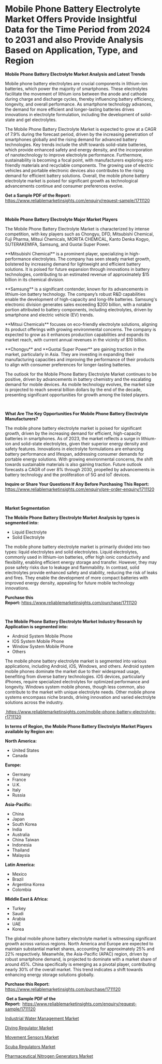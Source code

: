 <p><h1>Mobile Phone Battery Electrolyte Market Offers Provide Insightful Data for the Time Period from 2024 to 2031 and also Provide Analysis Based on Application, Type, and Region</h1></p><p><strong>Mobile Phone Battery Electrolyte Market Analysis and Latest Trends</strong></p>
<p><p>Mobile phone battery electrolytes are crucial components in lithium-ion batteries, which power the majority of smartphones. These electrolytes facilitate the movement of lithium ions between the anode and cathode during charge and discharge cycles, thereby influencing battery efficiency, longevity, and overall performance. As smartphone technology advances, the demand for more efficient and longer-lasting batteries drives innovations in electrolyte formulation, including the development of solid-state and gel electrolytes.</p><p>The Mobile Phone Battery Electrolyte Market is expected to grow at a CAGR of 7.9% during the forecast period, driven by the increasing penetration of smartphones globally and the rising demand for advanced battery technologies. Key trends include the shift towards solid-state batteries, which provide enhanced safety and energy density, and the incorporation of nanotechnology to improve electrolyte performance. Furthermore, sustainability is becoming a focal point, with manufacturers exploring eco-friendly materials and recyclable components. The growing use of electric vehicles and portable electronic devices also contributes to the rising demand for efficient battery solutions. Overall, the mobile phone battery electrolyte market is poised for significant growth as technological advancements continue and consumer preferences evolve.</p></p>
<p><strong>Get a Sample PDF of the Report:&nbsp;</strong> <a href="https://www.reliablemarketinsights.com/enquiry/request-sample/1711120?utm_campaign=1197&utm_medium=2&utm_source=Github&utm_content=ia&utm_term=30102024&utm_id=mobile-phone-battery-electrolyte">https://www.reliablemarketinsights.com/enquiry/request-sample/1711120</a></p>
<p>&nbsp;</p>
<p><strong>Mobile Phone Battery Electrolyte Major Market Players</strong></p>
<p><p>The Mobile Phone Battery Electrolyte Market is characterized by intense competition, with key players such as Chongyu, DFD, Mitsubishi Chemical, Fuji Pharma, Mitsui Chemicals, MORITA CHEMICAL, Kanto Denka Kogyo, SUTERAKEMIFA, Samsung, and Guotai Super Power.</p><p>**Mitsubishi Chemical** is a prominent player, specializing in high-performance electrolytes. The company has seen steady market growth, bolstered by increasing demand for lightweight and efficient battery solutions. It is poised for future expansion through innovations in battery technologies, contributing to an estimated revenue of approximately $15 billion in its chemical division.</p><p>**Samsung** is a significant contender, known for its advancements in lithium-ion battery technology. The company’s robust R&D capabilities enable the development of high-capacity and long-life batteries. Samsung's electronic division generates sales exceeding $200 billion, with a notable portion attributed to battery components, including electrolytes, driven by smartphone and electric vehicle (EV) trends.</p><p>**Mitsui Chemicals** focuses on eco-friendly electrolyte solutions, aligning its product offerings with growing environmental concerns. The company is expected to grow as it enhances production capabilities and expands its market reach, with current annual revenues in the vicinity of $10 billion.</p><p>**Chongyu** and **Guotai Super Power** are gaining traction in the market, particularly in Asia. They are investing in expanding their manufacturing capacities and improving the performance of their products to align with consumer preferences for longer-lasting batteries.</p><p>The outlook for the Mobile Phone Battery Electrolyte Market continues to be positive, driven by advancements in battery chemistry and the escalating demand for mobile devices. As mobile technology evolves, the market size is projected to reach several billion dollars by the end of the decade, presenting significant opportunities for growth among the listed players.</p></p>
<p>&nbsp;</p>
<p><strong>What Are The Key Opportunities For Mobile Phone Battery Electrolyte Manufacturers?</strong></p>
<p><p>The mobile phone battery electrolyte market is poised for significant growth, driven by the increasing demand for efficient, high-capacity batteries in smartphones. As of 2023, the market reflects a surge in lithium-ion and solid-state electrolytes, given their superior energy density and safety features. Innovations in electrolyte formulations are enhancing battery performance and lifespan, addressing consumer demands for portable energy solutions. With growing environmental concerns, the shift towards sustainable materials is also gaining traction. Future outlook forecasts a CAGR of over 8% through 2030, propelled by advancements in battery technology and the proliferation of 5G and IoT devices.</p></p>
<p><strong>Inquire or Share Your Questions If Any Before Purchasing This Report:</strong> <a href="https://www.reliablemarketinsights.com/enquiry/pre-order-enquiry/1711120?utm_campaign=1197&utm_medium=2&utm_source=Github&utm_content=ia&utm_term=30102024&utm_id=mobile-phone-battery-electrolyte">https://www.reliablemarketinsights.com/enquiry/pre-order-enquiry/1711120</a></p>
<p>&nbsp;</p>
<p><strong>Market Segmentation</strong></p>
<p><strong>The Mobile Phone Battery Electrolyte Market Analysis by types is segmented into:</strong></p>
<p><ul><li>Liquid Electrolyte</li><li>Solid Electrolyte</li></ul></p>
<p><p>The mobile phone battery electrolyte market is primarily divided into two types: liquid electrolytes and solid electrolytes. Liquid electrolytes, commonly used in lithium-ion batteries, offer high ionic conductivity and flexibility, enabling efficient energy storage and transfer. However, they may pose safety risks due to leakage and flammability. In contrast, solid electrolytes provide enhanced safety and stability, reducing the risk of leaks and fires. They enable the development of more compact batteries with improved energy density, appealing for future mobile technology innovations.</p></p>
<p><strong>Purchase this Report:&nbsp;</strong><a href="https://www.reliablemarketinsights.com/purchase/1711120?utm_campaign=1197&utm_medium=2&utm_source=Github&utm_content=ia&utm_term=30102024&utm_id=mobile-phone-battery-electrolyte">https://www.reliablemarketinsights.com/purchase/1711120</a></p>
<p>&nbsp;</p>
<p><strong>The Mobile Phone Battery Electrolyte Market Industry Research by Application is segmented into:</strong></p>
<p><ul><li>Android System Mobile Phone</li><li>IOS System Mobile Phone</li><li>Window System Mobile Phone</li><li>Others</li></ul></p>
<p><p>The mobile phone battery electrolyte market is segmented into various applications, including Android, iOS, Windows, and others. Android system mobile phones dominate the market due to their widespread usage, benefiting from diverse battery technologies. iOS devices, particularly iPhones, require specialized electrolytes for optimized performance and longevity. Windows system mobile phones, though less common, also contribute to the market with unique electrolyte needs. Other mobile phone systems encompass niche brands, driving innovation and varied electrolyte solutions across the industry.</p></p>
<p><a href="https://www.reliablemarketinsights.com/mobile-phone-battery-electrolyte-r1711120?utm_campaign=1197&utm_medium=2&utm_source=Github&utm_content=ia&utm_term=30102024&utm_id=mobile-phone-battery-electrolyte">&nbsp;https://www.reliablemarketinsights.com/mobile-phone-battery-electrolyte-r1711120</a></p>
<p><strong>In terms of Region, the Mobile Phone Battery Electrolyte Market Players available by Region are:</strong></p>
<p>
    <p> <strong> North America: </strong>
        <ul>
            <li>United States</li>
            <li>Canada</li>
        </ul>
        </p> 
    <p> <strong> Europe: </strong>
        <ul>
            <li>Germany</li>
            <li>France</li>
            <li>U.K.</li>
            <li>Italy</li>
            <li>Russia</li>
        </ul>
        </p> 
    <p> <strong> Asia-Pacific: </strong>
        <ul>
            <li>China</li>
            <li>Japan</li>
            <li>South Korea</li>
            <li>India</li>
            <li>Australia</li>
            <li>China Taiwan</li>
            <li>Indonesia</li>
            <li>Thailand</li>
            <li>Malaysia</li>
        </ul>
        </p> 
    <p> <strong> Latin America: </strong>
        <ul>
            <li>Mexico</li>
            <li>Brazil</li>
            <li>Argentina Korea</li>
            <li>Colombia</li>
        </ul>
        </p> 
    <p> <strong> Middle East & Africa: </strong>
        <ul>
            <li>Turkey</li>
            <li>Saudi</li>
            <li>Arabia</li>
            <li>UAE</li>
            <li>Korea</li>
        </ul>
    </p>
    </p>
<p><p>The global mobile phone battery electrolyte market is witnessing significant growth across various regions. North America and Europe are expected to maintain substantial market shares, accounting for approximately 25% and 22% respectively. Meanwhile, the Asia-Pacific (APAC) region, driven by robust smartphone demand, is projected to dominate with a market share of around 45%. China specifically is emerging as a pivotal player, contributing nearly 30% of the overall market. This trend indicates a shift towards enhancing energy storage solutions globally.</p></p>
<p><strong>Purchase this Report: </strong><a href="https://www.reliablemarketinsights.com/purchase/1711120?utm_campaign=1197&utm_medium=2&utm_source=Github&utm_content=ia&utm_term=30102024&utm_id=mobile-phone-battery-electrolyte">https://www.reliablemarketinsights.com/purchase/1711120</a></p>
<p>&nbsp;<strong>Get a Sample PDF of the Report:&nbsp;&nbsp;</strong><a href="https://www.reliablemarketinsights.com/enquiry/request-sample/1711120?utm_campaign=1197&utm_medium=2&utm_source=Github&utm_content=ia&utm_term=30102024&utm_id=mobile-phone-battery-electrolyte">https://www.reliablemarketinsights.com/enquiry/request-sample/1711120</a></p>
<p><strong></strong></p>
<p><p><a href="https://www.linkedin.com/pulse/industrial-water-management-market-global-share-ranking-7byae?utm_campaign=1197&utm_medium=2&utm_source=Github&utm_content=ia&utm_term=30102024&utm_id=mobile-phone-battery-electrolyte">Industrial Water Management Market</a></p><p><a href="https://www.linkedin.com/pulse/diving-regulator-market-transformation-comparative-analysis-ddsfc?utm_campaign=1197&utm_medium=2&utm_source=Github&utm_content=ia&utm_term=30102024&utm_id=mobile-phone-battery-electrolyte">Diving Regulator Market</a></p><p><a href="https://www.linkedin.com/pulse/booming-movement-sensors-market-sector-analysis-growth-projections-ybi2e?utm_campaign=1197&utm_medium=2&utm_source=Github&utm_content=ia&utm_term=30102024&utm_id=mobile-phone-battery-electrolyte">Movement Sensors Market</a></p><p><a href="https://www.linkedin.com/pulse/scuba-regulators-market-revolution-size-share-emerging-trends-y7nbc?utm_campaign=1197&utm_medium=2&utm_source=Github&utm_content=ia&utm_term=30102024&utm_id=mobile-phone-battery-electrolyte">Scuba Regulators Market</a></p><p><a href="https://issuu.com/reportprime-2/docs/pharmaceutical-nitrogen-generators-_db07d79ab2dd27?utm_campaign=1197&utm_medium=2&utm_source=Github&utm_content=ia&utm_term=30102024&utm_id=mobile-phone-battery-electrolyte">Pharmaceutical Nitrogen Generators Market</a></p></p>